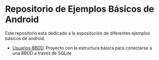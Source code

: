 # Repositorio de Ejemplos Básicos de Android

  Este repositorio esta dedicado a la expositoción de diferentes ejemplos básicos de android.

  - [Usuarios BBDD](usuarios-bbdd). Proyecto con la estructura básica para conectarse a una BBDD a través de SQLite.
